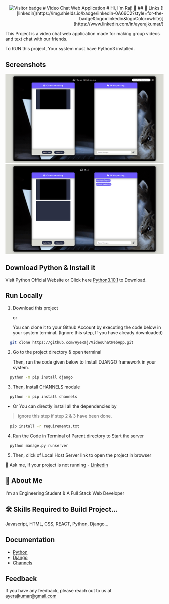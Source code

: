 <p  align="right"><img src="https://visitor-badge.laobi.icu/badge?page_id=AyeRaj" alt="Visitor badge"/>
# Video Chat Web Application
# Hi, I'm Raj! 👋
## 🔗 Links
[![linkedin](https://img.shields.io/badge/linkedin-0A66C2?style=for-the-badge&logo=linkedin&logoColor=white)](https://www.linkedin.com/in/ayerajkumar/)

This Project is a video chat web application made for making group videos and text chat with our friends.


To RUN this project, Your system must have Python3 installed.

## Screenshots
![Screenshot](./Screenshots/mainView.png)
![Screenshot](./Screenshots/meetingView.png)

## Download Python & Install it

Visit Python Official Website or Click here [Python3.10.1](https://www.python.org/ftp/python/3.10.1/python-3.10.1-amd64.exe) to Download.
    
## Run Locally

1. Download this project

    or

    You can clone it to your Github Account by executing the code below in your system terminal. (Ignore this step, If you have already downloaded)
```bash
  git clone https://github.com/AyeRaj/VideoChatWebApp.git
```

2. Go to the project directory & open terminal

    Then, run the code given below to Install DJANGO framework in your system.

```bash
  python -m pip install django
```

3. Then, Install CHANNELS module

```bash
  python -m pip install channels
```
- Or You can directly install all the dependencies by
> ignore this step if step 2 & 3 have been done.
```bash
  pip install -r requirements.txt
```

4. Run the Code in Terminal of Parent directory to Start the server

```bash
  python manage.py runserver
```
5. Then, click of Local Host Server link to open the project in browser


💬 Ask me, If your project is not running - 
[Linkedin](https://www.linkedin.com/in/ayerajkumar)
## 🚀 About Me
I'm an Engineering Student & A Full Stack Web Developer


## 🛠 Skills Required to Build Project...
Javascript, HTML, CSS, REACT, Python, Django...

## Documentation
- [Python](https://docs.python.org/3.10/#)
- [Django](https://docs.djangoproject.com/en/4.0/)
- [Channels](https://channels.readthedocs.io/en/stable/)

## Feedback

If you have any feedback, please reach out to us at ayerajkumar@gmail.com

